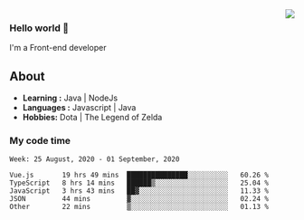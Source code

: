 <img align='right' src="https://github-readme-stats.vercel.app/api?username=jumodada&show_icons=true&theme=vue">

### Hello world 👋

I'm a Front-end developer 
    
## About
-  **Learning :** Java | NodeJs
-  **Languages :** Javascript | Java
-  **Hobbies:** Dota | The Legend of Zelda

### My code time

<!--START_SECTION:waka-->
```text
Week: 25 August, 2020 - 01 September, 2020

Vue.js       19 hrs 49 mins  ███████████████░░░░░░░░░░   60.26 % 
TypeScript   8 hrs 14 mins   ██████▒░░░░░░░░░░░░░░░░░░   25.04 % 
JavaScript   3 hrs 43 mins   ██▓░░░░░░░░░░░░░░░░░░░░░░   11.33 % 
JSON         44 mins         ▓░░░░░░░░░░░░░░░░░░░░░░░░   02.24 % 
Other        22 mins         ▒░░░░░░░░░░░░░░░░░░░░░░░░   01.13 % 
```
<!--END_SECTION:waka-->
